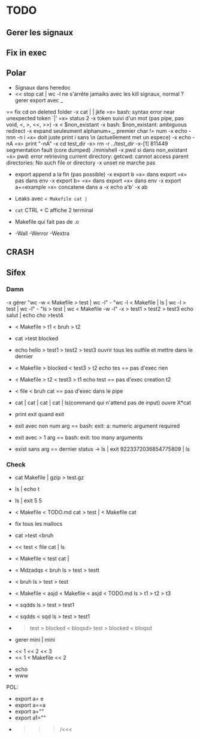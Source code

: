# TODO

## Gerer les signaux

## Fix in exec

## Polar
- Signaux dans heredoc
- << stop cat | wc -l
ne s'arrête jamaiks avec les kill signaux, normal ?
gerer export avec _

== fix cd on deleted folder
-x cat | | jkfe
=x= bash: syntax error near unexpected token `|'
=x= status 2
-x token suivi d'un mot (pas pipe, pas void, <, >, <<, >>)
-x < $non_existant
-x bash: $non_existant: ambiguous redirect
-x expand seuleument alphanum+_, premier char != num
-x echo -nnn -n i
=x= doit juste print i sans \n (actuellement met un espece)
-x echo -nA
=x= print "-nA"
-x cd test_dir
-x> rm -r ../test_dir 
-x-[1]    811449 segmentation fault (core dumped)  ./minishell
-x pwd si dans non_existant
=x= pwd: error retrieving current directory: getcwd: cannot access parent directories: No such file or directory
-x unset ne marche pas
- export append a la fin (pas possible)
-x export b
=x= dans export
=x= pas dans env
-x export b=
=x= dans export
=x= dans env
-x export a+=example
=x= concatene dans a
-x echo a'b'
-x ab

- Leaks avec `< Makefile cat |`
- `cat` CTRL + C affiche 2 terminal
- Makefile qui fait pas de .o
- -Wall -Werror -Wextra

## CRASH

## Sifex 


### Damn
-x gérer "wc -w < Makefile > test | wc -l" - "wc -l < Makefile | ls | wc -l > test | wc -l" - "ls > test | wc < Makefile -w -l"
-x > test1 > test2 > test3 echo salut | echo cho >test4

+ < Makefile > t1 < bruh > t2

+ cat >test <bruh >blocked

+ echo hello > test1 > test2 > test3
ouvrir tous les outfile et mettre dans le dernier
+ < Makefile > blocked < test3 > t2 echo tes
== pas d'exec
rien
+ < Makefile > t2 < test3 > t1 echo test
== pas d'exec
creation t2
+ < file < bruh cat
== pas d'exec dans le pipe

+ cat | cat | cat | cat | ls(command qui n'attend pas de input)
ouvre X*cat
+ print exit quand exit
+ exit avec non num arg
== bash: exit: a: numeric argument required
+ exit avec > 1 arg
== bash: exit: too many arguments
+ exist sans arg
== dernier status
-> ls | exit 9223372036854775809 | ls


### Check
+ cat Makefile | gzip > test.gz
+ ls | echo t
+ ls | exit 5 5

+ < Makefile < TODO.md cat > test | < Makefile cat
- fix tous les mallocs

+ cat >test <bruh
+ << test < file cat | ls
+ < Makefile < test cat |

+ < Mdzadqs < bruh ls > test > testt
+ < bruh ls > test > test
+ < Makefile < asjd < Makefile < asjd < TODO.md ls > t1 > t2 > t3

+ < sqdds ls > test > test1
+ < sqdds < sqd ls > test > test1
+ > test > blocked < bloqsd> test > blocked < bloqsd

- gerer mini | mini
+ << 1 << 2 << 3
+ << 1 < Makefile << 2
- echo
- www

POL: 
- export a= e
- export a==a
- export a=""
- export a1=""
- >>>/<<<